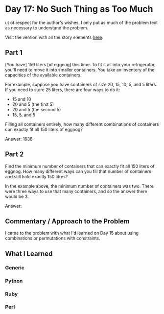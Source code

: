 # Day 17: No Such Thing as Too Much

ut of respect for the author's wishes, I only put as much of the problem text as necessary to understand the problem.

Visit the version with all the story elements [here](https://adventofcode.com/2015/day/17).

## Part 1
[You have] 150 liters [of eggnog] this time. To fit it all into your refrigerator, you'll need to move it into smaller containers. You take an inventory of the capacities of the available containers.

For example, suppose you have containers of size 20, 15, 10, 5, and 5 liters. If you need to store 25 liters, there are four ways to do it:

- 15 and 10
- 20 and 5 (the first 5)
- 20 and 5 (the second 5)
- 15, 5, and 5

Filling all containers entirely, how many different combinations of containers can exactly fit all 150 liters of eggnog?

Answer: 1638

## Part 2
Find the minimum number of containers that can exactly fit all 150 liters of eggnog. How many different ways can you fill that number of containers and still hold exactly 150 litres?

In the example above, the minimum number of containers was two. There were three ways to use that many containers, and so the answer there would be 3.

Answer: 

## Commentary / Approach to the Problem
I came to the problem with what I'd learned on Day 15 about using combinations or permutations with constraints.  

## What I Learned

### Generic

### Python

### Ruby

### Perl

